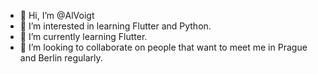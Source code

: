 - 👋 Hi, I’m @AlVoigt
- 👀 I’m interested in learning Flutter and Python.
- 🌱 I’m currently learning Flutter.
- 💞️ I’m looking to collaborate on people that want to meet me in Prague and Berlin regularly.

<!---
AlVoigt/AlVoigt is a ✨ special ✨ repository because its `README.md` (this file) appears on your GitHub profile.
You can click the Preview link to take a look at your changes.
--->
